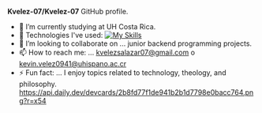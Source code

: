 **Kvelez-07/Kvelez-07** GitHub profile.
- 🔭 I’m currently studying at UH Costa Rica.
- 🌱 Technologies I've used: 
[![My Skills](https://skillicons.dev/icons?i=cs,nodejs,tailwind,php,stackoverflow,npm,mysql,linux,java,jquery,go,git,github,bash,anaconda,py,ts,vim,visualstudio,vscode,windows,html,css,js)](https://skillicons.dev)
- 👯 I’m looking to collaborate on ... junior backend programming projects.
- 📫 How to reach me: ... kvelezsalazar07@gmail.com o kevin.velez0941@uhispano.ac.cr
- ⚡ Fun fact: ... I enjoy topics related to technology, theology, and philosophy.
https://api.daily.dev/devcards/2b8fd77f1de941b2b1d7798e0bacc764.png?r=x54
<!--
**Kvelez-07/Kvelez-07** GitHub profile.

- 🔭 I’m currently studying at UH Costa Rica.
- 🌱 I’m currently learning ... Python, Vim, Git, Go, and C#.
- 👯 I’m looking to collaborate on ... junior backend programming projects.
- 📫 How to reach me: ... kvelezsalazar07@gmail.com
- ⚡ Fun fact: ... I enjoy topics related to theology and philosophy.
-->
